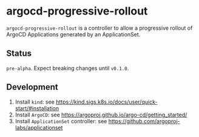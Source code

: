 # argocd-progressive-rollout

`argocd-progressive-rollout` is a controller to allow a progressive rollout of ArgoCD Applications generated by an ApplicationSet.

## Status

`pre-alpha`. Expect breaking changes until `v0.1.0`.

## Development

1. Install `kind`: see <https://kind.sigs.k8s.io/docs/user/quick-start/#installation>
1. Install `ArgoCD`: see <https://argoproj.github.io/argo-cd/getting_started/>
1. Install `ApplicationSet` controller: see <https://github.com/argoproj-labs/applicationset>
